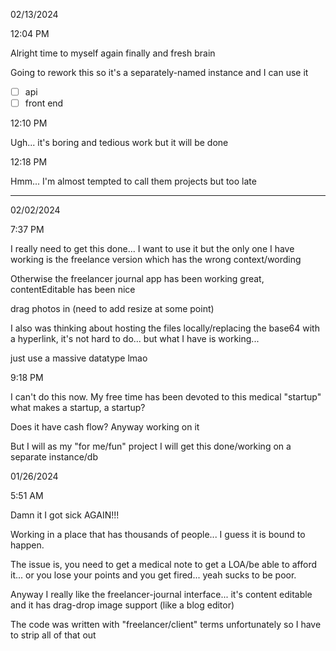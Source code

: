 02/13/2024

12:04 PM

Alright time to myself again finally and fresh brain

Going to rework this so it's a separately-named instance and I can use it

- [ ] api
- [ ] front end

12:10 PM

Ugh... it's boring and tedious work but it will be done

12:18 PM

Hmm... I'm almost tempted to call them projects but too late

---

02/02/2024

7:37 PM

I really need to get this done... I want to use it but the only one I have working is the freelance version which has the wrong context/wording

Otherwise the freelancer journal app has been working great, contentEditable has been nice

drag photos in (need to add resize at some point)

I also was thinking about hosting the files locally/replacing the base64 with a hyperlink, it's not hard to do... but what I have is working...

just use a massive datatype lmao

9:18 PM

I can't do this now. My free time has been devoted to this medical "startup" what makes a startup, a startup?

Does it have cash flow? Anyway working on it

But I will as my "for me/fun" project I will get this done/working on a separate instance/db

01/26/2024

5:51 AM

Damn it I got sick AGAIN!!!

Working in a place that has thousands of people... I guess it is bound to happen.

The issue is, you need to get a medical note to get a LOA/be able to afford it... or you lose your points and you get fired... yeah sucks to be poor.

Anyway I really like the freelancer-journal interface... it's content editable and it has drag-drop image support (like a blog editor)

The code was written with "freelancer/client" terms unfortunately so I have to strip all of that out
